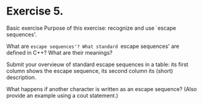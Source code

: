 # Exercise 5.
Basic exercise
Purpose of this exercise: recognize and use `escape sequences'.

What are `escape sequences'? What standard `escape sequences' are defined in C++? What are their meanings?

Submit your overvieuw of standard escape sequences in a table: its first column shows the escape sequence, its second column its (short) description.

What happens if another character is written as an escape sequence? (Also provide an example using a cout statement.)



